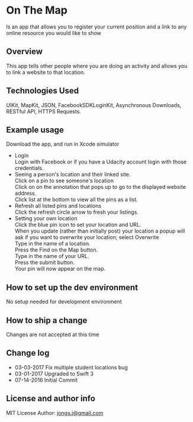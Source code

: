 # On The Map
Is an app that allows you to register your current position and a link to any online resource you would like to show

## Overview
This app tells other people where you are doing an activity and allows you to link a website to that location.

## Technologies Used
   
   UIKit, MapKit, JSON, FacebookSDKLoginKit, Asynchronous Downloads,  RESTful API, HTTPS Requests.  

## Example usage
Download the app, and run in Xcode simulator

* Login  
   Login with Facebook or if you have a Udacity account login with those credentials.
* Seeing a person's location and their linked site.  
   Click on a pin to see someone's location  
   Click on on the annotation that pops up to go to the displayed website address.  
   Click list at the bottom to view all the pins as a list. 
* Refresh all listed pins and locations  
   Click the refresh circle arrow to fresh your listings.  
* Setting your own location  
   Click the blue pin icon to set your location and URL.  
   When you update (rather than initially post) your location a popup will ask if you want to overwrite your location;
   select Overwrite  
   Type in the name of a location.  
   Press the Find on the Map button.  
   Type in the name of your URL.  
   Press the submit button.  
   Your pin will now appear on the map.  

## How to set up the dev environment
No setup needed for development environment

## How to ship a change
Changes are not accepted at this time
 
## Change log
* 03-03-2017 Fix multiple student locations bug
* 03-01-2017 Upgraded to Swift 3 
* 07-14-2016 Initial Commit

## License and author info
MIT License
Author: jongs.j@gmail.com

